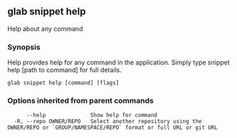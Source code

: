 ## glab snippet help

Help about any command

### Synopsis

Help provides help for any command in the application.
Simply type snippet help [path to command] for full details.

```
glab snippet help [command] [flags]
```

### Options inherited from parent commands

```
      --help              Show help for command
  -R, --repo OWNER/REPO   Select another repository using the OWNER/REPO or `GROUP/NAMESPACE/REPO` format or full URL or git URL
```

